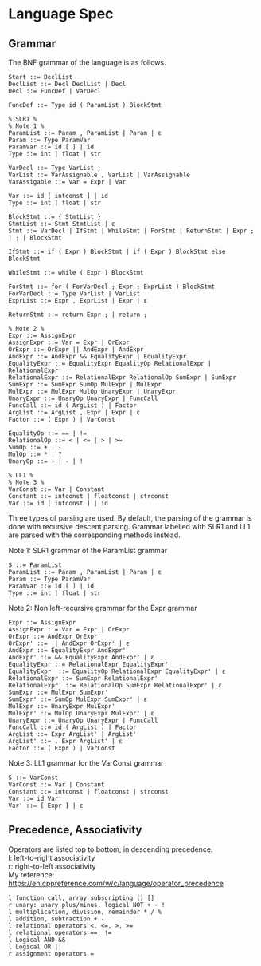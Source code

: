 # Language Spec

## Grammar
The BNF grammar of the language is as follows.

```
Start ::= DeclList
DeclList ::= Decl DeclList | Decl
Decl ::= FuncDef | VarDecl

FuncDef ::= Type id ( ParamList ) BlockStmt

% SLR1 %
% Note 1 %
ParamList ::= Param , ParamList | Param | ε
Param ::= Type ParamVar
ParamVar ::= id [ ] | id
Type ::= int | float | str

VarDecl ::= Type VarList ;
VarList ::= VarAssignable , VarList | VarAssignable
VarAssigable ::= Var = Expr | Var

Var ::= id [ intconst ] | id
Type ::= int | float | str

BlockStmt ::= { StmtList }
StmtList ::= Stmt StmtList | ε
Stmt ::= VarDecl | IfStmt | WhileStmt | ForStmt | ReturnStmt | Expr ; | ; | BlockStmt

IfStmt ::= if ( Expr ) BlockStmt | if ( Expr ) BlockStmt else BlockStmt

WhileStmt ::= while ( Expr ) BlockStmt

ForStmt ::= for ( ForVarDecl ; Expr ; ExprList ) BlockStmt
ForVarDecl ::= Type VarList | VarList
ExprList ::= Expr , ExprList | Expr | ε

ReturnStmt ::= return Expr ; | return ;

% Note 2 %
Expr ::= AssignExpr
AssignExpr ::= Var = Expr | OrExpr
OrExpr ::= OrExpr || AndExpr | AndExpr
AndExpr ::= AndExpr && EqualityExpr | EqualityExpr
EqualityExpr ::= EqualityExpr EqualityOp RelationalExpr | RelationalExpr
RelationalExpr ::= RelationalExpr RelationalOp SumExpr | SumExpr
SumExpr ::= SumExpr SumOp MulExpr | MulExpr
MulExpr ::= MulExpr MulOp UnaryExpr | UnaryExpr
UnaryExpr ::= UnaryOp UnaryExpr | FuncCall
FuncCall ::= id ( ArgList ) | Factor
ArgList ::= ArgList , Expr | Expr | ε
Factor ::= ( Expr ) | VarConst

EqualityOp ::= == | !=
RelationalOp ::= < | <= | > | >=
SumOp ::= + | -
MulOp ::= * | ?
UnaryOp ::= + | - | !

% LL1 %
% Note 3 %
VarConst ::= Var | Constant
Constant ::= intconst | floatconst | strconst
Var ::= id [ intconst ] | id
```

Three types of parsing are used. By default, the parsing of the grammar is done with recursive descent parsing. Grammar labelled with SLR1 and LL1 are parsed with the corresponding methods instead.

Note 1: SLR1 grammar of the ParamList grammar
```
S ::= ParamList
ParamList ::= Param , ParamList | Param | ε
Param ::= Type ParamVar
ParamVar ::= id [ ] | id
Type ::= int | float | str
```

Note 2: Non left-recursive grammar for the Expr grammar
```
Expr ::= AssignExpr
AssignExpr ::= Var = Expr | OrExpr
OrExpr ::= AndExpr OrExpr'
OrExpr' ::= || AndExpr OrExpr' | ε
AndExpr ::= EqualityExpr AndExpr'
AndExpr' ::= && EqualityExpr AndExpr' | ε
EqualityExpr ::= RelationalExpr EqualityExpr'
EqualityExpr' ::= EqualityOp RelationalExpr EqualityExpr' | ε
RelationalExpr ::= SumExpr RelationalExpr'
RelationalExpr' ::= RelationalOp SumExpr RelationalExpr' | ε
SumExpr ::= MulExpr SumExpr'
SumExpr' ::= SumOp MulExpr SumExpr' | ε
MulExpr ::= UnaryExpr MulExpr'
MulExpr' ::= MulOp UnaryExpr MulExpr' | ε
UnaryExpr ::= UnaryOp UnaryExpr | FuncCall
FuncCall ::= id ( ArgList ) | Factor
ArgList ::= Expr ArgList' | ArgList'
ArgList' ::= , Expr ArgList' | ε
Factor ::= ( Expr ) | VarConst
```

Note 3: LL1 grammar for the VarConst grammar
```
S ::= VarConst
VarConst ::= Var | Constant
Constant ::= intconst | floatconst | strconst
Var ::= id Var'
Var' ::= [ Expr ] | ε
```

## Precedence, Associativity
Operators are listed top to bottom, in descending precedence.  
l: left-to-right associativity  
r: right-to-left associativity  
My reference: https://en.cppreference.com/w/c/language/operator_precedence  
```
l function call, array subscripting () []
r unary: unary plus/minus, logical NOT + - !
l multiplication, division, remainder * / %
l addition, subtraction + -
l relational operators <, <=, >, >=
l relational operators ==, !=
l Logical AND &&
l Logical OR ||
r assignment operators =
```
